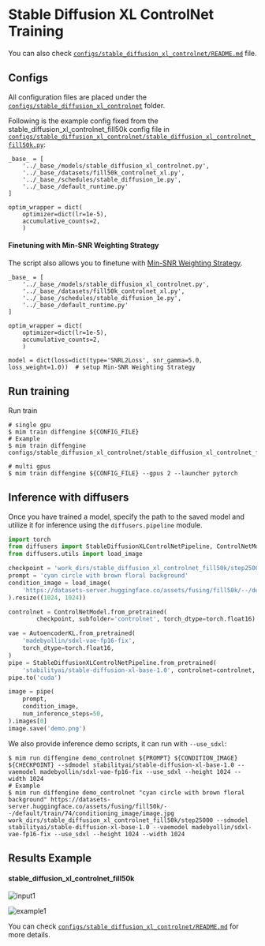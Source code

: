 # Stable Diffusion XL ControlNet Training

You can also check [`configs/stable_diffusion_xl_controlnet/README.md`](../../../configs/stable_diffusion_xl_controlnet/README.md) file.

## Configs

All configuration files are placed under the [`configs/stable_diffusion_xl_controlnet`](../../../configs/stable_diffusion_xl_controlnet/) folder.

Following is the example config fixed from the stable_diffusion_xl_controlnet_fill50k config file in [`configs/stable_diffusion_xl_controlnet/stable_diffusion_xl_controlnet_fill50k.py`](../../../configs/stable_diffusion_xl_controlnet/stable_diffusion_xl_controlnet_fill50k.py):

```
_base_ = [
    '../_base_/models/stable_diffusion_xl_controlnet.py',
    '../_base_/datasets/fill50k_controlnet_xl.py',
    '../_base_/schedules/stable_diffusion_1e.py',
    '../_base_/default_runtime.py'
]

optim_wrapper = dict(
    optimizer=dict(lr=1e-5),
    accumulative_counts=2,
    )
```

#### Finetuning with Min-SNR Weighting Strategy

The script also allows you to finetune with [Min-SNR Weighting Strategy](https://arxiv.org/abs/2303.09556).

```
_base_ = [
    '../_base_/models/stable_diffusion_xl_controlnet.py',
    '../_base_/datasets/fill50k_controlnet_xl.py',
    '../_base_/schedules/stable_diffusion_1e.py',
    '../_base_/default_runtime.py'
]

optim_wrapper = dict(
    optimizer=dict(lr=1e-5),
    accumulative_counts=2,
    )

model = dict(loss=dict(type='SNRL2Loss', snr_gamma=5.0, loss_weight=1.0))  # setup Min-SNR Weighting Strategy
```

## Run training

Run train

```
# single gpu
$ mim train diffengine ${CONFIG_FILE}
# Example
$ mim train diffengine configs/stable_diffusion_xl_controlnet/stable_diffusion_xl_controlnet_fill50k.py

# multi gpus
$ mim train diffengine ${CONFIG_FILE} --gpus 2 --launcher pytorch
```

## Inference with diffusers

Once you have trained a model, specify the path to the saved model and utilize it for inference using the `diffusers.pipeline` module.

```py
import torch
from diffusers import StableDiffusionXLControlNetPipeline, ControlNetModel, AutoencoderKL
from diffusers.utils import load_image

checkpoint = 'work_dirs/stable_diffusion_xl_controlnet_fill50k/step25000'
prompt = 'cyan circle with brown floral background'
condition_image = load_image(
    'https://datasets-server.huggingface.co/assets/fusing/fill50k/--/default/train/74/conditioning_image/image.jpg'
).resize((1024, 1024))

controlnet = ControlNetModel.from_pretrained(
        checkpoint, subfolder='controlnet', torch_dtype=torch.float16)

vae = AutoencoderKL.from_pretrained(
    'madebyollin/sdxl-vae-fp16-fix',
    torch_dtype=torch.float16,
)
pipe = StableDiffusionXLControlNetPipeline.from_pretrained(
    'stabilityai/stable-diffusion-xl-base-1.0', controlnet=controlnet, vae=vae, torch_dtype=torch.float16)
pipe.to('cuda')

image = pipe(
    prompt,
    condition_image,
    num_inference_steps=50,
).images[0]
image.save('demo.png')
```

We also provide inference demo scripts, it can run with `--use_sdxl`:

```
$ mim run diffengine demo_controlnet ${PROMPT} ${CONDITION_IMAGE} ${CHECKPOINT} --sdmodel stabilityai/stable-diffusion-xl-base-1.0 --vaemodel madebyollin/sdxl-vae-fp16-fix --use_sdxl --height 1024 --width 1024
# Example
$ mim run diffengine demo_controlnet "cyan circle with brown floral background" https://datasets-server.huggingface.co/assets/fusing/fill50k/--/default/train/74/conditioning_image/image.jpg work_dirs/stable_diffusion_xl_controlnet_fill50k/step25000 --sdmodel stabilityai/stable-diffusion-xl-base-1.0 --vaemodel madebyollin/sdxl-vae-fp16-fix --use_sdxl --height 1024 --width 1024
```

## Results Example

#### stable_diffusion_xl_controlnet_fill50k

![input1](https://datasets-server.huggingface.co/assets/fusing/fill50k/--/default/train/74/conditioning_image/image.jpg)

![example1](https://github.com/okotaku/diffengine/assets/24734142/a331a413-a9e7-4b9a-aa75-72279c4cc77a)

You can check [`configs/stable_diffusion_xl_controlnet/README.md`](../../../configs/stable_diffusion_xl_controlnet/README.md#results-example) for more details.
